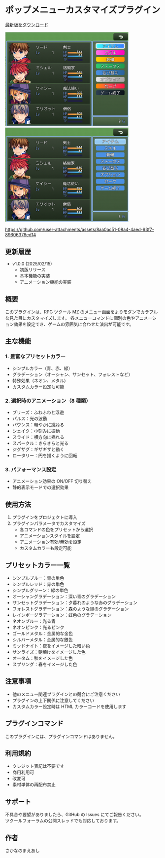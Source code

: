 # ポップメニューカスタマイズプラグイン

[最新版をダウンロード](https://raw.githubusercontent.com/fishs075/MZ/refs/heads/main/SKM_pop_menu.js)

<!-- ここに画像を入れる予定 -->

<img src="../images/SKM_pop_menu1.png" width="400"><img src="../images/SKM_pop_menu2.png" width="400">

https://github.com/user-attachments/assets/8aa0ac51-08a4-4aed-93f7-89606378ed14

## 更新履歴

-   v1.0.0 (2025/02/15)
    -   初版リリース
    -   基本機能の実装
    -   アニメーション機能の実装

## 概要

このプラグインは、RPG ツクール MZ のメニュー画面をよりモダンでカラフルな見た目にカスタマイズします。
各メニューコマンドに個別の色やアニメーション効果を設定でき、ゲームの雰囲気に合わせた演出が可能です。

## 主な機能

### 1. 豊富なプリセットカラー

-   シンプルカラー（青、赤、緑）
-   グラデーション（オーシャン、サンセット、フォレストなど）
-   特殊効果（ネオン、メタル）
-   カスタムカラー設定も可能

### 2. 選択時のアニメーション（8 種類）

-   ブリーズ：ふわふわと浮遊
-   パルス：光の波動
-   バウンス：軽やかに跳ねる
-   シェイク：小刻みに振動
-   スライド：横方向に揺れる
-   スパークル：きらきらと光る
-   ジグザグ：ギザギザと動く
-   ロータリー：円を描くように回転

### 3. パフォーマンス設定

-   アニメーション効果の ON/OFF 切り替え
-   静的表示モードでの選択効果

## 使用方法

1. プラグインをプロジェクトに導入
2. プラグインパラメータでカスタマイズ
    - 各コマンドの色をプリセットから選択
    - アニメーションスタイルを設定
    - アニメーション有効/無効を設定
    - カスタムカラーも設定可能

## プリセットカラー一覧

-   シンプルブルー：青の単色
-   シンプルレッド：赤の単色
-   シンプルグリーン：緑の単色
-   オーシャングラデーション：深い青のグラデーション
-   サンセットグラデーション：夕暮れのような赤のグラデーション
-   フォレストグラデーション：森のような緑のグラデーション
-   レインボーグラデーション：虹色のグラデーション
-   ネオンブルー：光る青
-   ネオンピンク：光るピンク
-   ゴールドメタル：金属的な金色
-   シルバーメタル：金属的な銀色
-   ミッドナイト：夜をイメージした暗い色
-   サンライズ：朝焼けをイメージした色
-   オータム：秋をイメージした色
-   スプリング：春をイメージした色

## 注意事項

-   他のメニュー関連プラグインとの競合にご注意ください
-   プラグインの上下関係に注意してください
-   カスタムカラー設定時は HTML カラーコードを使用します

## プラグインコマンド

このプラグインには、プラグインコマンドはありません。

## 利用規約

-   クレジット表記は不要です
-   商用利用可
-   改変可
-   素材単体の再配布禁止

## サポート

不具合や要望がありましたら、GitHub の Issues にてご報告ください。<br>
ツクールフォーラムの公開スレッドでも対応しております。

## 作者

さかなのまえあし

